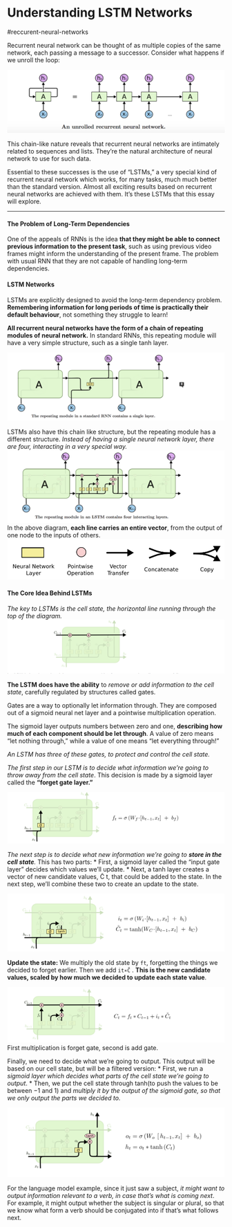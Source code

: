 # Understanding LSTM Networks
#reccurent-neural-networks


Recurrent neural network can be thought of as multiple copies of the same network, each passing a message to a successor. Consider what happens if we unroll the loop:


![](Understanding%20LSTM%20Networks/DE29A7F1-3228-40A3-B740-54468ACE986A.png)



This chain-like nature reveals that recurrent neural networks are intimately related to sequences and lists. They’re the natural architecture of neural network to use for such data.

Essential to these successes is the use of “LSTMs,” a very special kind of recurrent neural network which works, for many tasks, much much better than the standard version. Almost all exciting results based on recurrent neural networks are achieved with them. It’s these LSTMs that this essay will explore.
- - - -
#### The Problem of Long-Term Dependencies
One of the appeals of RNNs is the idea **that they might be able to connect previous information to the present task**, such as using previous video frames might inform the understanding of the present frame. 
The problem with usual RNN that they are not capable of handling long-term dependencies.
 
#### LSTM Networks

LSTMs are explicitly designed to avoid the long-term dependency problem. **Remembering information for long periods of time is practically their default behaviour**, not something they struggle to learn!


**All recurrent neural networks have the form of a chain of repeating modules of neural network.** In standard RNNs, this repeating module will have a very simple structure, such as a single tanh layer.


![](Understanding%20LSTM%20Networks/718D14E3-E100-45B3-BC5A-E4F114CD9FC5.png)

LSTMs also have this chain like structure, but the repeating module has a different structure. _Instead of having a single neural network layer, there are four, interacting in a very special way._
![](Understanding%20LSTM%20Networks/8F4686F5-947E-4F25-8CD5-966C9B41C1D3.png)
In the above diagram, **each line carries an entire vector**, from the output of one node to the inputs of others.
![](Understanding%20LSTM%20Networks/LSTM2-notation.png)

#### The Core Idea Behind LSTMs

_The key to LSTMs is the cell state, the horizontal line running through the top of the diagram._
![](Understanding%20LSTM%20Networks/9C07C641-F342-4612-B04E-525FA20CD076.png)


**The LSTM does have the ability** to _remove or add information to the cell state_, carefully regulated by structures called gates.

Gates are a way to optionally let information through. They are composed out of a sigmoid neural net layer and a pointwise multiplication operation.

The sigmoid layer outputs numbers between zero and one, **describing how much of each component should be let through**. A value of zero means “let nothing through,” while a value of one means “let everything through!”

_An LSTM has three of these gates, to protect and control the cell state._

_The first step in our LSTM is to decide what information we’re going to throw away from the cell state_. This decision is made by a sigmoid layer called the **“forget gate layer.”**

![](Understanding%20LSTM%20Networks/8A70FD41-F11B-421A-A868-5A83ADC4A1AE.png)

_The next step is to decide what new information we’re going to **store in the cell state**._ 
This has two parts:
	* First, a sigmoid layer called the “input gate layer” decides which values we’ll update. 
	* Next, a tanh layer creates a vector of new candidate values, C̃ t, that could be added to the state. 
In the next step, we’ll combine these two to create an update to the state.

![](Understanding%20LSTM%20Networks/D8FA233E-C5B7-4FD0-A0F6-802F97BD72F6.png)


**Update the state:**
We multiply the old state by `ft`, forgetting the things we decided to forget earlier. Then we add `it∗C̃` . **This is the new candidate values, scaled by how much we decided to update each state value**.

![](Understanding%20LSTM%20Networks/986D47E1-96E5-418B-92BF-D884EDD51A99.png)
 First multiplication is forget gate, second is add gate.


Finally, we need to decide what we’re going to output. 
This output will be based on our cell state, but will be a filtered version:
	* First, we run a _sigmoid layer which decides what parts of the cell state we’re going to output_. 
	* Then, we put the cell state through tanh(to push the values to be between −1 and 1) and _multiply it by the output of the sigmoid gate, so that we only output the parts we decided to._

![](Understanding%20LSTM%20Networks/FBECD206-F802-4AB0-B58C-8BC7A092D8DD.png)

For the language model example, since it just saw a subject, _it might want to output information relevant to a verb, in case that’s what is coming next_. For example, it might output whether the subject is singular or plural, so that we know what form a verb should be conjugated into if that’s what follows next.

	


